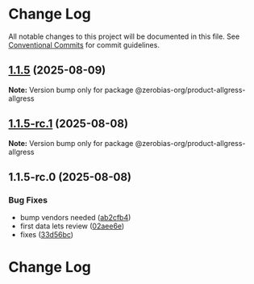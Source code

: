 # Change Log

All notable changes to this project will be documented in this file.
See [Conventional Commits](https://conventionalcommits.org) for commit guidelines.

## [1.1.5](https://github.com/zerobias-org/product/compare/@zerobias-org/product-allgress-allgress@1.1.5-rc.1...@zerobias-org/product-allgress-allgress@1.1.5) (2025-08-09)

**Note:** Version bump only for package @zerobias-org/product-allgress-allgress





## [1.1.5-rc.1](https://github.com/zerobias-org/product/compare/@zerobias-org/product-allgress-allgress@1.1.5-rc.0...@zerobias-org/product-allgress-allgress@1.1.5-rc.1) (2025-08-08)

**Note:** Version bump only for package @zerobias-org/product-allgress-allgress





## 1.1.5-rc.0 (2025-08-08)


### Bug Fixes

* bump vendors needed ([ab2cfb4](https://github.com/zerobias-org/product/commit/ab2cfb4a9cf2e3008e08b068f98011fec096c932))
* first data lets review ([02aee6e](https://github.com/zerobias-org/product/commit/02aee6e8c4f11675de7c63a00f4c8254a67a4dd7))
* fixes ([33d56bc](https://github.com/zerobias-org/product/commit/33d56bcaedf3fa5e3939a33c0fb57eda53539d05))





# Change Log
